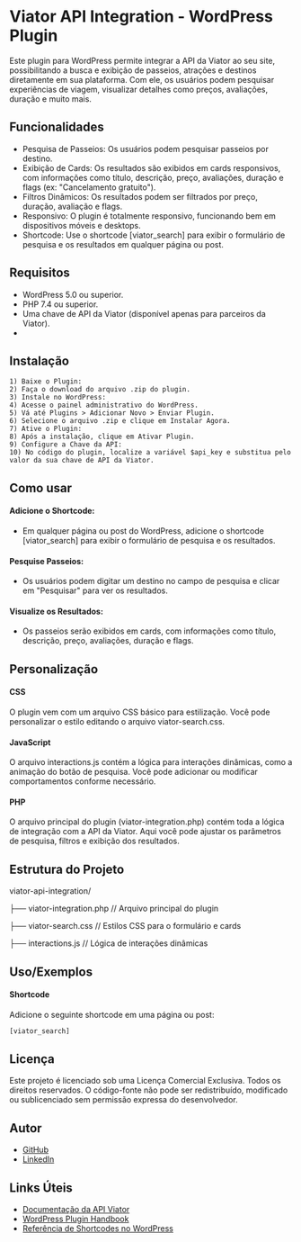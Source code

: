 
# Viator API Integration - WordPress Plugin

Este plugin para WordPress permite integrar a API da Viator ao seu site, possibilitando a busca e exibição de passeios, atrações e destinos diretamente em sua plataforma. Com ele, os usuários podem pesquisar experiências de viagem, visualizar detalhes como preços, avaliações, duração e muito mais.

## Funcionalidades

- Pesquisa de Passeios: Os usuários podem pesquisar passeios por destino.
- Exibição de Cards: Os resultados são exibidos em cards responsivos, com informações como título, descrição, preço, avaliações, duração e flags (ex: "Cancelamento gratuito").
- Filtros Dinâmicos: Os resultados podem ser filtrados por preço, duração, avaliação e flags.
- Responsivo: O plugin é totalmente responsivo, funcionando bem em dispositivos móveis e desktops.
- Shortcode: Use o shortcode [viator_search] para exibir o formulário de pesquisa e os resultados em qualquer página ou post.

## Requisitos

- WordPress 5.0 ou superior.
- PHP 7.4 ou superior.
- Uma chave de API da Viator (disponível apenas para parceiros da Viator).
- 
## Instalação

```
1) Baixe o Plugin:
2) Faça o download do arquivo .zip do plugin.
3) Instale no WordPress:
4) Acesse o painel administrativo do WordPress.
5) Vá até Plugins > Adicionar Novo > Enviar Plugin.
6) Selecione o arquivo .zip e clique em Instalar Agora.
7) Ative o Plugin:
8) Após a instalação, clique em Ativar Plugin.
9) Configure a Chave da API:
10) No código do plugin, localize a variável $api_key e substitua pelo valor da sua chave de API da Viator.
```
    
## Como usar

#### Adicione o Shortcode:

- Em qualquer página ou post do WordPress, adicione o shortcode [viator_search] para exibir o formulário de pesquisa e os resultados.

#### Pesquise Passeios:

- Os usuários podem digitar um destino no campo de pesquisa e clicar em "Pesquisar" para ver os resultados.

#### Visualize os Resultados:

- Os passeios serão exibidos em cards, com informações como título, descrição, preço, avaliações, duração e flags.
## Personalização

#### CSS
O plugin vem com um arquivo CSS básico para estilização. Você pode personalizar o estilo editando o arquivo viator-search.css.

#### JavaScript
O arquivo interactions.js contém a lógica para interações dinâmicas, como a animação do botão de pesquisa. Você pode adicionar ou modificar comportamentos conforme necessário.

#### PHP
O arquivo principal do plugin (viator-integration.php) contém toda a lógica de integração com a API da Viator. Aqui você pode ajustar os parâmetros de pesquisa, filtros e exibição dos resultados.
## Estrutura do Projeto

viator-api-integration/

├── viator-integration.php      // Arquivo principal do plugin

├── viator-search.css               // Estilos CSS para o formulário e cards

├── interactions.js                 // Lógica de interações dinâmicas
## Uso/Exemplos

#### Shortcode
Adicione o seguinte shortcode em uma página ou post:

```javascript
[viator_search]
```

## Licença
Este projeto é licenciado sob uma Licença Comercial Exclusiva. Todos os direitos reservados. O código-fonte não pode ser redistribuído, modificado ou sublicenciado sem permissão expressa do desenvolvedor.

## Autor

- [GitHub](https://github.com/Lucas-Alves-Silva)
- [LinkedIn](https://www.linkedin.com/in/lucasalves-da-silva/)

## Links Úteis

- [Documentação da API Viator](https://docs.viator.com/partner-api/technical/)
- [WordPress Plugin Handbook](https://developer.wordpress.org/plugins/)
- [Referência de Shortcodes no WordPress](https://codex.wordpress.org/Shortcode_API)
